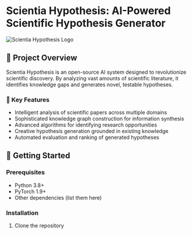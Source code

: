 # Scientia Hypothesis: AI-Powered Scientific Hypothesis Generator

![Scientia Hypothesis Logo](link_to_logo.png)

## 🧬 Project Overview

Scientia Hypothesis is an open-source AI system designed to revolutionize scientific discovery. By analyzing vast amounts of scientific literature, it identifies knowledge gaps and generates novel, testable hypotheses.

### 🎯 Key Features

- Intelligent analysis of scientific papers across multiple domains
- Sophisticated knowledge graph construction for information synthesis
- Advanced algorithms for identifying research opportunities
- Creative hypothesis generation grounded in existing knowledge
- Automated evaluation and ranking of generated hypotheses

## 🚀 Getting Started

### Prerequisites

- Python 3.8+
- PyTorch 1.9+
- Other dependencies (list them here)

### Installation

1. Clone the repository
